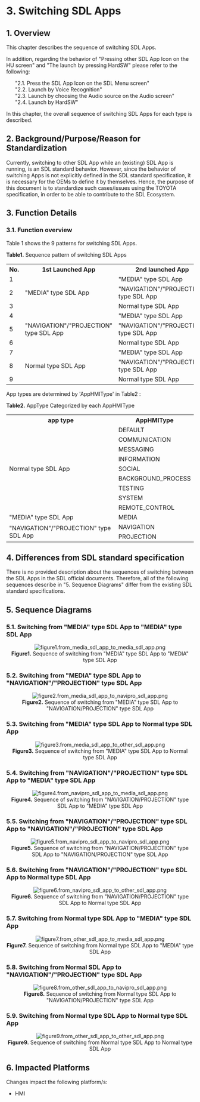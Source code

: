 # 3. Switching SDL Apps

## 1. Overview
This chapter describes the sequence of switching SDL Apps.

In addition, regarding the behavior of "Pressing other SDL App Icon on the HU screen" and "The launch by pressing HardSW" please refer to the following:

<ol>
"2.1. Press the SDL App Icon on the SDL Menu screen"<br>
"2.2. Launch by  Voice Recognition"<br>
"2.3. Launch by choosing the Audio source on the Audio screen"<br>
"2.4. Launch by HardSW"<br>
</ol>

In this chapter, the overall sequence of switching SDL Apps for each type is described.

## 2. Background/Purpose/Reason for Standardization
Currently, switching to other SDL App while an (existing) SDL App is running, is an SDL standard behavior.
However, since the behavior of switching Apps is not explicitly defined in the SDL standard specification, it is necessary for the OEMs to define it by themselves.
Hence, the purpose of this document is to standardize such cases/issues using the TOYOTA specification, in order to be able to contribute to the SDL Ecosystem.

## 3. Function Details
### 3.1. Function overview
Table 1 shows the 9 patterns for switching SDL Apps.

**Table1.** Sequence pattern of switching SDL Apps
<table>
<tr><th> No. </th><th> 1st Launched App	</th><th> 2nd launched App </th></tr>
<tr><td> 1 </td><td rowspan="3"> "MEDIA" type SDL App </td><td> "MEDIA" type SDL App </td></tr>
<tr><td> 2 </td><td> "NAVIGATION"/"PROJECTION" type SDL App </td></tr>
<tr><td> 3 </td><td> Normal type SDL App </td></tr>
<tr><td> 4 </td><td rowspan="3"> "NAVIGATION"/"PROJECTION" type SDL App </td><td> "MEDIA" type SDL App </td></tr>
<tr><td> 5 </td><td> "NAVIGATION"/"PROJECTION" type SDL App </td></tr>
<tr><td> 6 </td><td> Normal type SDL App </td></tr>
<tr><td> 7 </td><td rowspan="3"> Normal type SDL App </td><td> "MEDIA" type SDL App </td></tr>
<tr><td> 8 </td><td> "NAVIGATION"/"PROJECTION" type SDL App </td></tr>
<tr><td> 9 </td><td> Normal type SDL App </td></tr>
</table>

App types are determined by 'AppHMIType' in Table2 :

**Table2.** AppType Categorized by each AppHMIType
<table>
<tr><th> app type </th><th> AppHMIType </th></tr>
<tr><td rowspan="9"> Normal type SDL App </td><td> DEFAULT </td></tr>
<tr><td> COMMUNICATION </td></tr>
<tr><td> MESSAGING </td></tr>
<tr><td> INFORMATION </td></tr>
<tr><td> SOCIAL </td></tr>
<tr><td> BACKGROUND_PROCESS </td></tr>
<tr><td> TESTING </td></tr>
<tr><td> SYSTEM </td></tr>
<tr><td> REMOTE_CONTROL </td></tr>
<tr><td> "MEDIA" type SDL App </td><td> MEDIA </td></tr>
<tr><td rowspan="2"> "NAVIGATION"/"PROJECTION" type SDL App </td><td> NAVIGATION </td></tr>
<tr><td> PROJECTION </td></tr>
</table>

## 4. Differences from SDL standard specification
There is no provided description about the sequences of switching between the SDL Apps in the SDL official documents.
Therefore, all of the following sequences  describe in "5. Sequence Diagrams" differ from the existing SDL standard specifications.

## 5. Sequence Diagrams
### 5.1. Switching from "MEDIA" type SDL App to "MEDIA" type SDL App

<div align="center">

![figure1.from_media_sdl_app_to_media_sdl_app.png](./assets/figure1.from_media_sdl_app_to_media_sdl_app.png)<br>
**Figure1.** Sequence of switching from "MEDIA" type SDL App to "MEDIA" type SDL App

</div>

### 5.2. Switching from "MEDIA" type SDL App to "NAVIGATION"/"PROJECTION" type SDL App

<div align="center">

![figure2.from_media_sdl_app_to_navipro_sdl_app.png](./assets/figure2.from_media_sdl_app_to_navipro_sdl_app.png)<br>
**Figure2.** Sequence of switching from "MEDIA" type SDL App to "NAVIGATION/PROJECTION" type SDL App

</div>

### 5.3. Switching from "MEDIA" type SDL App to Normal type SDL App

<div align="center">

![figure3.from_media_sdl_app_to_other_sdl_app.png](./assets/figure3.from_media_sdl_app_to_other_sdl_app.png)<br>
**Figure3.** Sequence of switching from "MEDIA" type SDL App to Normal type SDL App

</div>

### 5.4. Switching from "NAVIGATION"/"PROJECTION" type SDL App to "MEDIA" type SDL App

<div align="center">

![figure4.from_navipro_sdl_app_to_media_sdl_app.png](./assets/figure4.from_navipro_sdl_app_to_media_sdl_app.png)<br>
**Figure4.** Sequence of switching from "NAVIGATION/PROJECTION" type SDL App to "MEDIA" type SDL App

</div>

### 5.5. Switching from "NAVIGATION"/"PROJECTION" type SDL App to "NAVIGATION"/"PROJECTION" type SDL App

<div align="center">

![figure5.from_navipro_sdl_app_to_navipro_sdl_app.png](./assets/figure5.from_navipro_sdl_app_to_navipro_sdl_app.png)<br>
**Figure5.** Sequence of switching from "NAVIGATION/PROJECTION" type SDL App to "NAVIGATION/PROJECTION" type SDL App

</div>

### 5.6. Switching from "NAVIGATION"/"PROJECTION" type SDL App to Normal type SDL App

<div align="center">

![figure6.from_navipro_sdl_app_to_other_sdl_app.png](./assets/figure6.from_navipro_sdl_app_to_other_sdl_app.png)<br>
**Figure6.** Sequence of switching from "NAVIGATION/PROJECTION" type SDL App to Normal type SDL App

</div>

### 5.7. Switching from Normal type SDL App to "MEDIA" type SDL App

<div align="center">

![figure7.from_other_sdl_app_to_media_sdl_app.png](./assets/figure7.from_other_sdl_app_to_media_sdl_app.png)<br>
**Figure7.** Sequence of switching from Normal type SDL App to "MEDIA" type SDL App

</div>

### 5.8. Switching from Normal SDL App to "NAVIGATION"/"PROJECTION" type SDL App

<div align="center">

![figure8.from_other_sdl_app_to_navipro_sdl_app.png](./assets/figure8.from_other_sdl_app_to_navipro_sdl_app.png)<br>
**Figure8.** Sequence of switching from Normal type SDL App to "NAVIGATION/PROJECTION" type SDL App

</div>

### 5.9. Switching from Normal type SDL App to Normal type SDL App

<div align="center">

![figure9.from_other_sdl_app_to_other_sdl_app.png](./assets/figure9.from_other_sdl_app_to_other_sdl_app.png)<br>
**Figure9.** Sequence of switching from Normal type SDL App to Normal type SDL App

</div>

## 6. Impacted Platforms
Changes impact the following platform/s:
- HMI


